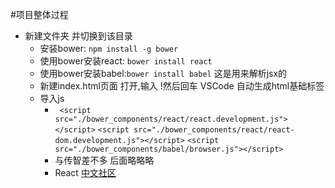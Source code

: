 #项目整体过程

- 新建文件夹 并切换到该目录 
  - 安装bower: `npm install -g bower`
  - 使用bower安装react: `bower install react`
  - 使用bower安装babel:`bower install babel` 这是用来解析jsx的
  - 新建index.html页面 打开,输入 !然后回车  VSCode 自动生成html基础标签
  - 导入js
    - ` <script src="./bower_components/react/react.development.js"></script>`
     `<script src="./bower_components/react/react-dom.development.js"></script>`
     `<script src="./bower_components/babel/browser.js"></script>`
     - 与传智差不多 后面略略略
     - React [中文社区](http://react-china.org/)